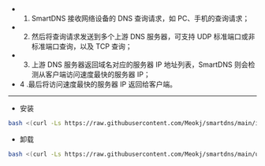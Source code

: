 * 1. SmartDNS 接收网络设备的 DNS 查询请求，如 PC、手机的查询请求；
* 2. 然后将查询请求发送到多个上游 DNS 服务器，可支持 UDP 标准端口或非标准端口查询，以及 TCP 查询；
* 3. 上游 DNS 服务器返回域名对应的服务器 IP 地址列表，SmartDNS 则会检测从客户端访问速度最快的服务器 IP；
* 4 .最后将访问速度最快的服务器 IP 返回给客户端。

---

* 安装
```bash
bash <(curl -Ls https://raw.githubusercontent.com/Meokj/smartdns/main/install_smartdns.sh)
```

* 卸载
```bash
bash <(curl -Ls https://raw.githubusercontent.com/Meokj/smartdns/main/uninstall_smartdns.sh)
```
